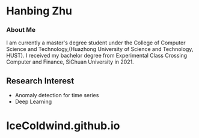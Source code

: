 # Hanbing Zhu

### About Me

I am currently a master's degree student under the College of Computer Science and Technology,(Huazhong University of Science and Technology, HUST). 
I received my bachelor degree from Experimental Class Crossing Computer and Finance, SiChuan University in 2021. 



## Research Interest

- Anomaly detection for time series
- Deep Learning 

# IceColdwind.github.io
